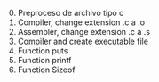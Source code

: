 0. Preproceso de archivo tipo c
1. Compiler, change extension .c a .o
2. Assembler, change extension .c a .s
3. Compiler and create executable file
4. Function puts
5. Function printf
6. Function Sizeof
